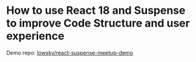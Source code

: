 # How to use React 18 and Suspense to improve Code Structure and user experience

Demo repo: [lowsky/react-suspense-meetup-demo](https://github.com/lowsky/react-suspense-meetup-demo)
